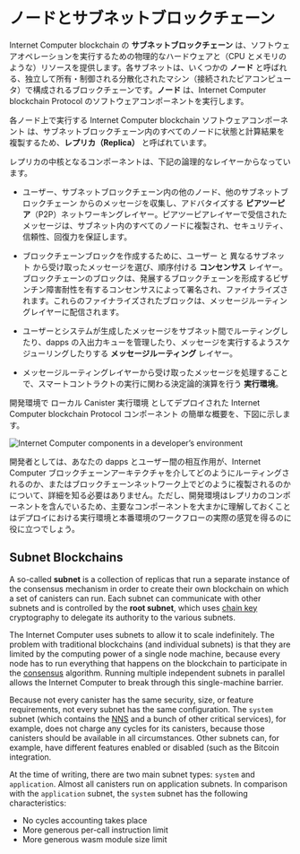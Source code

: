 # ノードとサブネットブロックチェーン

Internet Computer blockchain の **サブネットブロックチェーン** は、ソフトウェアオペレーションを実行するための物理的なハードウェアと（CPU とメモリのような）リソースを提供します。各サブネットは、いくつかの **ノード** と呼ばれる、独立して所有・制御される分散化されたマシン（接続されたピアコンピュータ）で構成されるブロックチェーンです。**ノード** は、Internet Computer blockchain Protocol のソフトウェアコンポーネントを実行します。

各ノード上で実行する Internet Computer blockchain ソフトウェアコンポーネント は、サブネットブロックチェーン内のすべてのノードに状態と計算結果を複製するため、**レプリカ（Replica）** と呼ばれています。

レプリカの中核となるコンポーネントは、下記の論理的なレイヤーからなっています。

- ユーザー、サブネットブロックチェーン内の他のノード、他のサブネットブロックチェーン からのメッセージを収集し、アドバタイズする **ピアツーピア**（P2P）ネットワーキングレイヤー。ピアツーピアレイヤーで受信されたメッセージは、サブネット内のすべてのノードに複製され、セキュリティ、信頼性、回復力を保証します。

- ブロックチェーンブロックを作成するために、ユーザー と 異なるサブネット から受け取ったメッセージを選び、順序付ける **コンセンサス** レイヤー。ブロックチェーンのブロックは、発展するブロックチェーンを形成するビザンチン障害耐性を有するコンセンサスによって署名され、ファイナライズされます。これらのファイナライズされたブロックは、メッセージルーティングレイヤーに配信されます。

- ユーザーとシステムが生成したメッセージをサブネット間でルーティングしたり、dapps の入出力キューを管理したり、メッセージを実行するようスケジューリングしたりする **メッセージルーティング** レイヤー。

- メッセージルーティングレイヤーから受け取ったメッセージを処理することで、スマートコントラクトの実行に関わる決定論的演算を行う **実行環境**。

開発環境で ローカル Canister 実行環境 としてデプロイされた Internet Computer blockchain Protocol コンポーネント の簡単な概要を、下図に示します。

![Internet Computer components in a developer’s environment](_attachments/SDK-protocol-local-overview.svg)

開発者としては、あなたの dapps とユーザー間の相互作用が、Internet Computer ブロックチェーンアーキテクチャを介してどのようにルーティングされるのか、またはブロックチェーンネットワーク上でどのように複製されるのかについて、詳細を知る必要はありません。ただし、開発環境はレプリカのコンポーネントを含んでいるため、主要なコンポーネントを大まかに理解しておくことはデプロイにおける実行環境と本番環境のワークフローの実際の感覚を得るのに役に立つでしょう。

## Subnet Blockchains

A so-called **subnet** is a collection of replicas that run a separate instance of the consensus mechanism in order to create their own blockchain on which a set of canisters can run. Each subnet can communicate with other subnets and is controlled by the **root subnet**, which uses [chain key](../developer-docs/glossary.md#chain-key) cryptography to delegate its authority to the various subnets.

The Internet Computer uses subnets to allow it to scale indefinitely. The problem with traditional blockchains (and individual subnets) is that they are limited by the computing power of a single node machine, because every node has to run everything that happens on the blockchain to participate in the [consensus](../developer-docs/glossary.md#consensus) algorithm. Running multiple independent subnets in parallel allows the Internet Computer to break through this single-machine barrier.

Because not every canister has the same security, size, or feature requirements, not every subnet has the same configuration. The `system` subnet (which contains the [NNS](../developer-docs/glossary.md#network-nervous-system-nns) and a bunch of other critical services), for example, does not charge any cycles for its canisters, because those canisters should be available in all circumstances. Other subnets can, for example, have different features enabled or disabled (such as the Bitcoin integration.

At the time of writing, there are two main subnet types: `system` and `application`. Almost all canisters run on application subnets. In comparison with the `application` subnet, the `system` subnet has the following characteristics:

- No cycles accounting takes place
- More generous per-call instruction limit
- More generous wasm module size limit

<!--
# Nodes and Subnet Blockchains

Internet Computer blockchain **subnet blockchains** provide physical hardware and resources—like CPU and memory—for performing software operations. Each subnet is a blockchain that consists of some number of decentralized, independently owned and controlled machines—connected peer computers called **nodes**—that run the software components of the Internet Computer blockchain protocol.

The Internet Computer blockchain software components that run on each node are called a **replica** because they replicate state and computation across all of the nodes in a subnet blockchain.

## Replica Architecture

The core components of a replica are organized into the following logical layers:

-   A **peer-to-peer** (P2P) networking layer that collects and advertises messages from users, from other nodes in its subnet blockchain, and from other subnet blockchains. Messages received by the peer-to-peer layer are replicated to all of the nodes in the subnet to ensure the security, reliability, and resiliency.

-   A **consensus** layer that selects and sequences messages received from users and from different subnets to create blockchain blocks that can be notarized and finalized by Byzantine Fault Tolerant Consensus forming the evolving blockchain. These finalized blocks are delivered to the message routing layer.

-   A **message routing** layer that routes user- and system-generated messages between subnets, manages the input and output queues for dapps, and schedules messages for execution.

-   An **execution environment** that calculates the deterministic computation involved in executing a smart contract by processes the messages it receives from the message routing layer.

The following diagram provides a simplified overview of the Internet Computer blockchain protocol components deployed as a local canister execution environment in a development environment.

![Internet Computer components in a developer’s environment](_attachments/SDK-protocol-local-overview.svg)

As a developer, it isn’t necessary to know the details about how your dapps and user interactions with your dapps are routed through the Internet Computer blockchain architecture or replicated on the blockchain network. However, a general understanding of the key components can be useful because the development environment includes the replica components to provide an execution environment for deployment and a realistic sense of the workflow for a production deployment.

## Subnet Blockchains

A so-called **subnet** is a collection of replicas that run a separate instance of the consensus mechanism in order to create their own blockchain on which a set of canisters can run. Each subnet can communicate with other subnets and is controlled by the **root subnet**, which uses [chain key](../developer-docs/glossary.md#chain-key) cryptography to delegate its authority to the various subnets.

The Internet Computer uses subnets to allow it to scale indefinitely. The problem with traditional blockchains (and individual subnets) is that they are limited by the computing power of a single node machine, because every node has to run everything that happens on the blockchain to participate in the [consensus](../developer-docs/glossary.md#consensus) algorithm. Running multiple independent subnets in parallel allows the Internet Computer to break through this single-machine barrier.

Because not every canister has the same security,  size, or feature requirements, not every subnet has the same configuration. The `system` subnet (which contains the [NNS](../developer-docs/glossary.md#network-nervous-system-nns) and a bunch of other critical services), for example, does not charge any cycles for its canisters, because those canisters should be available in all circumstances. Other subnets can, for example, have different features enabled or disabled (such as the Bitcoin integration.

At the time of writing, there are two main subnet types: `system` and `application`. Almost all canisters run on application subnets. In comparison with the `application` subnet, the `system` subnet has the following characteristics:
- No cycles accounting takes place
- More generous per-call instruction limit
- More generous wasm module size limit

-->
